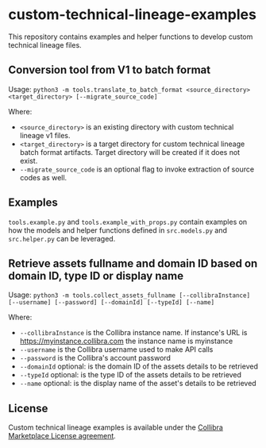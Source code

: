 # custom-technical-lineage-examples

This repository contains examples and helper functions to develop custom technical lineage files.

## Conversion tool from V1 to batch format

Usage:
```python3 -m tools.translate_to_batch_format <source_directory> <target_directory> [--migrate_source_code]```

Where:
 * `<source_directory>` is an existing directory with custom technical lineage v1 files.
 * `<target_directory>` is a target directory for custom technical lineage batch format artifacts. Target directory will be created if it does not exist.
 * `--migrate_source_code` is an optional flag to invoke extraction of source codes as well.

## Examples

`tools.example.py` and `tools.example_with_props.py` contain examples on how the models and helper functions defined in `src.models.py` and `src.helper.py` can be leveraged.

## Retrieve assets fullname and domain ID based on domain ID, type ID or display name

Usage: 
```python3 -m tools.collect_assets_fullname [--collibraInstance] [--username] [--password] [--domainId] [--typeId] [--name]```

Where:
* `--collibraInstance` is the Collibra instance name. If instance's URL is https://myinstance.collibra.com the instance name is myinstance
* `--username` is the Collibra username used to make API calls
* `--password` is the Collibra's account password
* `--domainId` optional: is the domain ID of the assets details to be retrieved
* `--typeId` optional: is the type ID of the assets details to be retrieved
* `--name` optional: is the display name of the asset's details to be retrieved

## License

Custom technical lineage examples is available under the [Collibra Marketplace License agreement](https://www.collibra.com/us/en/legal/documents/collibra-marketplace-license-agreement).